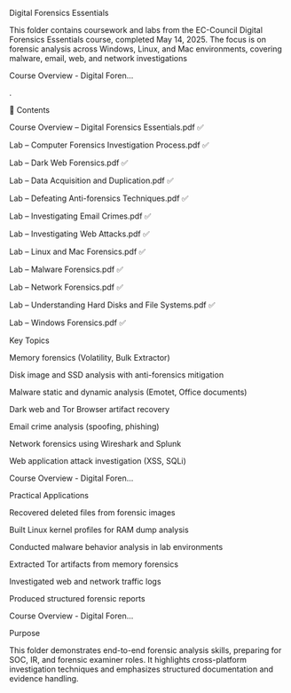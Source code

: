 Digital Forensics Essentials

This folder contains coursework and labs from the EC-Council Digital Forensics Essentials course, completed May 14, 2025. The focus is on forensic analysis across Windows, Linux, and Mac environments, covering malware, email, web, and network investigations

Course Overview - Digital Foren…

.

📁 Contents

Course Overview – Digital Forensics Essentials.pdf ✅

Lab – Computer Forensics Investigation Process.pdf ✅

Lab – Dark Web Forensics.pdf ✅

Lab – Data Acquisition and Duplication.pdf ✅

Lab – Defeating Anti-forensics Techniques.pdf ✅

Lab – Investigating Email Crimes.pdf ✅

Lab – Investigating Web Attacks.pdf ✅

Lab – Linux and Mac Forensics.pdf ✅

Lab – Malware Forensics.pdf ✅

Lab – Network Forensics.pdf ✅

Lab – Understanding Hard Disks and File Systems.pdf ✅

Lab – Windows Forensics.pdf ✅

Key Topics

Memory forensics (Volatility, Bulk Extractor)

Disk image and SSD analysis with anti-forensics mitigation

Malware static and dynamic analysis (Emotet, Office documents)

Dark web and Tor Browser artifact recovery

Email crime analysis (spoofing, phishing)

Network forensics using Wireshark and Splunk

Web application attack investigation (XSS, SQLi)

Course Overview - Digital Foren…

Practical Applications

Recovered deleted files from forensic images

Built Linux kernel profiles for RAM dump analysis

Conducted malware behavior analysis in lab environments

Extracted Tor artifacts from memory forensics

Investigated web and network traffic logs

Produced structured forensic reports

Course Overview - Digital Foren…

Purpose

This folder demonstrates end-to-end forensic analysis skills, preparing for SOC, IR, and forensic examiner roles. It highlights cross-platform investigation techniques and emphasizes structured documentation and evidence handling.